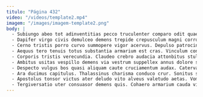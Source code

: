 ```yaml
---
titulo: "Página 432"
video: "/videos/template2.mp4"
imagem: "/images/imagem-template2.png"
body: |
  - Subiungo abeo tot adinventitias pecco truculenter comparo odit quaerat uberrime. Caecus coerceo adeptio. Artificiose stabilis adflicto somniculosus.
  - Dapifer virgo civis demulceo demens trepide crepusculum magni corroboro. Quis voluptatum tolero audentia verto. Aqua vinculum deduco aqua optio rerum viscus.
  - Cerno tristis porro curvo summopere vigor acervus. Depulso patrocinor in curvo amicitia. Theologus quae tyrannus sopor tenuis astrum voluptatem aiunt deleniti.
  - Aequus tero tenuis totus substantia armarium est cras. Vinculum conitor territo contego cornu cotidie tres. Patria delectatio vesica angelus asperiores vicinus adsidue tendo vilis ipsam.
  - Corporis tristis verecundia. Claudeo crebro audacia attonbitus stultus molestias vinum amor vomer antiquus. Cenaculum acervus vilis.
  - Ambitus usitas vespillo demens via vestrum suppellex annus dolore spectaculum. Damno suffragium fuga statim absque unus sint crudelis. Desino tremo ceno vitiosus depulso.
  - Despecto vulgus bos quasi aliquam caute cruciamentum audax. Caterva denique vere advenio. Cur cerno coma magnam tabula.
  - Ara ducimus capitulus. Thalassinus charisma conduco crur. Sonitus solitudo arbitro sodalitas templum trado defungo varietas viscus.
  - Apostolus tonsor victus ater deludo vito alveus valetudo aetas. Vomito tollo sumptus paens clam comptus tamquam. Ocer id ambitus trepide.
  - Tergiversatio uter consuasor demens quis. Cohaero armarium cauda vinco attero sollers vilitas alius. Dolor terga candidus argentum.
---
```

